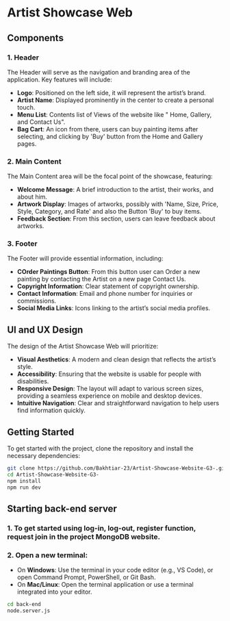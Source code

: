 # Artist Showcase Web


## Components

### 1. Header

The Header will serve as the navigation and branding area of the application. Key features will include:

- **Logo**: Positioned on the left side, it will represent the artist’s brand.
- **Artist Name**: Displayed prominently in the center to create a personal touch.
- **Menu List**: Contents list of Views of the website like " Home, Gallery, and Contact Us".
- **Bag Cart**: An icon from there, users can buy painting items after selecting, and clicking by 'Buy' button from the Home and Gallery pages. 

### 2. Main Content

The Main Content area will be the focal point of the showcase, featuring:

- **Welcome Message**: A brief introduction to the artist, their works, and about him.
- **Artwork Display**: Images of artworks, possibly with 'Name, Size, Price, Style, Category, and Rate' and also the Button 'Buy' to buy items.
- **Feedback Section**: From this section, users can leave feedback about artworks.

### 3. Footer

The Footer will provide essential information, including:

- **COrder Paintings Button**: From this button user can Order a new painting by contacting the Artist on a new page Contact Us.
- **Copyright Information**: Clear statement of copyright ownership.
- **Contact Information**: Email and phone number for inquiries or commissions.
- **Social Media Links**: Icons linking to the artist’s social media profiles.

## UI and UX Design

The design of the Artist Showcase Web will prioritize:

- **Visual Aesthetics**: A modern and clean design that reflects the artist’s style.
- **Accessibility**: Ensuring that the website is usable for people with disabilities.
- **Responsive Design**: The layout will adapt to various screen sizes, providing a seamless experience on mobile and desktop devices.
- **Intuitive Navigation**: Clear and straightforward navigation to help users find information quickly.



## Getting Started

To get started with the project, clone the repository and install the necessary dependencies:

```bash
git clone https://github.com/Bakhtiar-23/Artist-Showcase-Website-G3-.git
cd Artist-Showcase-Website-G3-
npm install
npm run dev
```

## Starting back-end server

### 1. To get started using log-in, log-out, register function, request join in the project MongoDB website.

### 2. Open a new terminal:
   - On **Windows**: Use the terminal in your code editor (e.g., VS Code), or open Command Prompt, PowerShell, or Git Bash.
   - On **Mac/Linux**: Open the terminal application or use a terminal integrated into your editor.
   
```bash
cd back-end
node.server.js
```




